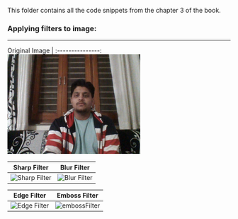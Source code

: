 
This folder contains all the code snippets from the chapter 3 of the book. 


### Applying filters to image:
_______________________________________________________________________________________________________________________________

Original Image |
:---------------:
<img src="OriginalImage.jpg" width="300" /> 

Sharp Filter| Blur Filter
---------|----------
![Sharp Filter](https://github.com/arpitj07/OpenCV-with-Python/blob/master/Project-2/sharpFilter.jpg) |![Blur Filter](https://github.com/arpitj07/OpenCV-with-Python/blob/master/Project-2/blurFilter.jpg)

 Edge Filter | Emboss Filter 
---------|----------
![ Edge Filter ](https://github.com/arpitj07/OpenCV-with-Python/blob/master/Project-2/edgeFilter.jpg) | ![embossFilter](https://github.com/arpitj07/OpenCV-with-Python/blob/master/Project-2/embossFilter.jpg)
